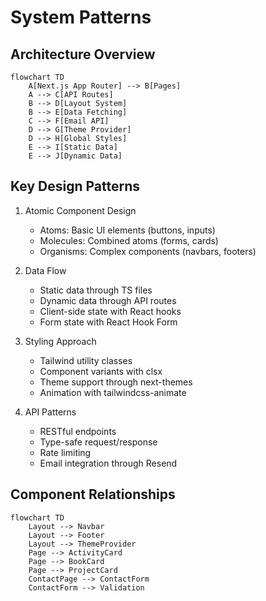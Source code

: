 # System Patterns

## Architecture Overview
```mermaid
flowchart TD
    A[Next.js App Router] --> B[Pages]
    A --> C[API Routes]
    B --> D[Layout System]
    B --> E[Data Fetching]
    C --> F[Email API]
    D --> G[Theme Provider]
    D --> H[Global Styles]
    E --> I[Static Data]
    E --> J[Dynamic Data]
```

## Key Design Patterns
1. Atomic Component Design
   - Atoms: Basic UI elements (buttons, inputs)
   - Molecules: Combined atoms (forms, cards)
   - Organisms: Complex components (navbars, footers)

2. Data Flow
   - Static data through TS files
   - Dynamic data through API routes
   - Client-side state with React hooks
   - Form state with React Hook Form

3. Styling Approach
   - Tailwind utility classes
   - Component variants with clsx
   - Theme support through next-themes
   - Animation with tailwindcss-animate

4. API Patterns
   - RESTful endpoints
   - Type-safe request/response
   - Rate limiting
   - Email integration through Resend

## Component Relationships
```mermaid
flowchart TD
    Layout --> Navbar
    Layout --> Footer
    Layout --> ThemeProvider
    Page --> ActivityCard
    Page --> BookCard
    Page --> ProjectCard
    ContactPage --> ContactForm
    ContactForm --> Validation
